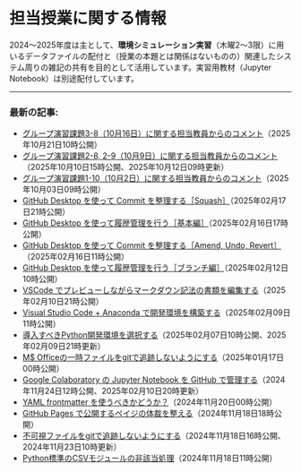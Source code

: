 # 担当授業に関する情報

2024〜2025年度は主として、**環境シミュレーション実習**（木曜2〜3限）に用いるデータファイルの配付と（授業の本題とは関係はないものの）関連したシステム周りの雑記の共有を目的として活用しています。実習用教材（Jupyter Notebook）は別途配付しています。


-------
### 最新の記事:

- [グループ演習課題3-8（10月16日）に関する担当教員からのコメント](https://www.gesw.org/memo/第3回発表に関するコメント.html)（2025年10月21日10時公開）
- [グループ演習課題2-8, 2-9（10月9日）に関する担当教員からのコメント](https://www.gesw.org/memo/第2回発表に関するコメント.html)（2025年10月10日15時公開、2025年10月12日09時更新）
- [グループ演習課題1-10（10月2日）に関する担当教員からのコメント](https://www.gesw.org/memo/第1回発表に関するコメント.html)（2025年10月03日09時公開）
- [GitHub Desktop を使って Commit を整理する［Squash］](https://www.gesw.org/memo/squash.html)（2025年02月17日21時公開）
- [GitHub Desktop を使って履歴管理を行う［基本編］](https://www.gesw.org/memo/RevisionManagementBasic.html)（2025年02月16日17時公開）
- [GitHub Desktop を使って Commit を整理する［Amend, Undo, Revert］](https://www.gesw.org/memo/BasicCommit.html)（2025年02月16日11時公開）
- [GitHub Desktop を使って履歴管理を行う［ブランチ編］](https://www.gesw.org/memo/RevisionManagement.html)（2025年02月12日10時公開）
- [VSCode でプレビューしながらマークダウン記法の書類を編集する](https://www.gesw.org/memo/PreviewMarkdown.html)（2025年02月10日21時公開）
- [Visual Studio Code + Anaconda で開発環境を構築する](https://www.gesw.org/memo/vscode_anaconda.html)（2025年02月09日11時公開）
- [導入すべきPython開発環境を選択する](https://www.gesw.org/memo/PythonDeveolpmentEnvironment.html)（2025年02月07日10時公開、2025年02月09日21時更新）
- [M$ Officeの一時ファイルをgitで追跡しないようにする](https://www.gesw.org/memo/del_office-tmp.html)（2025年01月17日00時公開）
- [Google Colaboratory の Jupyter Notebook を GitHub で管理する](https://www.gesw.org/memo/ColabGitHubVSCode.html)（2024年11月24日12時公開、2025年02月10日20時更新）
- [YAML frontmatter を使うべきかどうか？](https://www.gesw.org/memo/yaml_frontmatter.html)（2024年11月20日00時公開）
- [GitHub Pages で公開するペイジの体裁を整える](https://www.gesw.org/memo/github_pages_theme.html)（2024年11月18日18時公開）
- [不可視ファイルをgitで追跡しないようにする](https://www.gesw.org/memo/dotDS_Store.html)（2024年11月18日16時公開、2024年11月23日10時更新）
- [Python標準のCSVモジュールの非該当処理](https://www.gesw.org/memo/standard-csv.html)（2024年11月18日11時公開）
